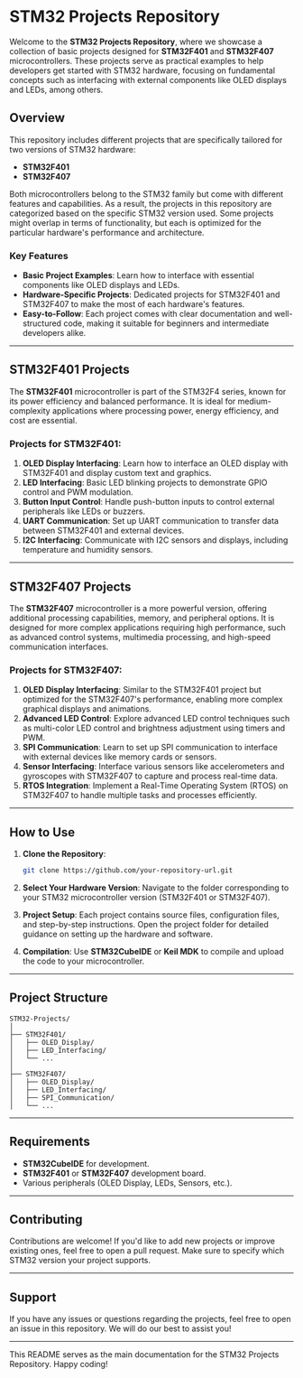 # STM32 Projects Repository

Welcome to the **STM32 Projects Repository**, where we showcase a collection of basic projects designed for **STM32F401** and **STM32F407** microcontrollers. These projects serve as practical examples to help developers get started with STM32 hardware, focusing on fundamental concepts such as interfacing with external components like OLED displays and LEDs, among others.

## Overview

This repository includes different projects that are specifically tailored for two versions of STM32 hardware:
- **STM32F401**
- **STM32F407**

Both microcontrollers belong to the STM32 family but come with different features and capabilities. As a result, the projects in this repository are categorized based on the specific STM32 version used. Some projects might overlap in terms of functionality, but each is optimized for the particular hardware's performance and architecture.

### Key Features
- **Basic Project Examples**: Learn how to interface with essential components like OLED displays and LEDs.
- **Hardware-Specific Projects**: Dedicated projects for STM32F401 and STM32F407 to make the most of each hardware's features.
- **Easy-to-Follow**: Each project comes with clear documentation and well-structured code, making it suitable for beginners and intermediate developers alike.

---

## STM32F401 Projects

The **STM32F401** microcontroller is part of the STM32F4 series, known for its power efficiency and balanced performance. It is ideal for medium-complexity applications where processing power, energy efficiency, and cost are essential.

### Projects for STM32F401:
1. **OLED Display Interfacing**: Learn how to interface an OLED display with STM32F401 and display custom text and graphics.
2. **LED Interfacing**: Basic LED blinking projects to demonstrate GPIO control and PWM modulation.
3. **Button Input Control**: Handle push-button inputs to control external peripherals like LEDs or buzzers.
4. **UART Communication**: Set up UART communication to transfer data between STM32F401 and external devices.
5. **I2C Interfacing**: Communicate with I2C sensors and displays, including temperature and humidity sensors.

---

## STM32F407 Projects

The **STM32F407** microcontroller is a more powerful version, offering additional processing capabilities, memory, and peripheral options. It is designed for more complex applications requiring high performance, such as advanced control systems, multimedia processing, and high-speed communication interfaces.

### Projects for STM32F407:
1. **OLED Display Interfacing**: Similar to the STM32F401 project but optimized for the STM32F407's performance, enabling more complex graphical displays and animations.
2. **Advanced LED Control**: Explore advanced LED control techniques such as multi-color LED control and brightness adjustment using timers and PWM.
3. **SPI Communication**: Learn to set up SPI communication to interface with external devices like memory cards or sensors.
4. **Sensor Interfacing**: Interface various sensors like accelerometers and gyroscopes with STM32F407 to capture and process real-time data.
5. **RTOS Integration**: Implement a Real-Time Operating System (RTOS) on STM32F407 to handle multiple tasks and processes efficiently.
   
---

## How to Use

1. **Clone the Repository**: 
   ```bash
   git clone https://github.com/your-repository-url.git
   ```

2. **Select Your Hardware Version**:
   Navigate to the folder corresponding to your STM32 microcontroller version (STM32F401 or STM32F407).

3. **Project Setup**:
   Each project contains source files, configuration files, and step-by-step instructions. Open the project folder for detailed guidance on setting up the hardware and software.

4. **Compilation**:
   Use **STM32CubeIDE** or **Keil MDK** to compile and upload the code to your microcontroller.

---

## Project Structure

```
STM32-Projects/
│
├── STM32F401/
│   ├── OLED_Display/
│   ├── LED_Interfacing/
│   └── ...
│
├── STM32F407/
│   ├── OLED_Display/
│   ├── LED_Interfacing/
│   ├── SPI_Communication/
│   └── ...
```

---

## Requirements

- **STM32CubeIDE** for development.
- **STM32F401** or **STM32F407** development board.
- Various peripherals (OLED Display, LEDs, Sensors, etc.).

---

## Contributing

Contributions are welcome! If you'd like to add new projects or improve existing ones, feel free to open a pull request. Make sure to specify which STM32 version your project supports.

---

## Support

If you have any issues or questions regarding the projects, feel free to open an issue in this repository. We will do our best to assist you!

---

This README serves as the main documentation for the STM32 Projects Repository. Happy coding!